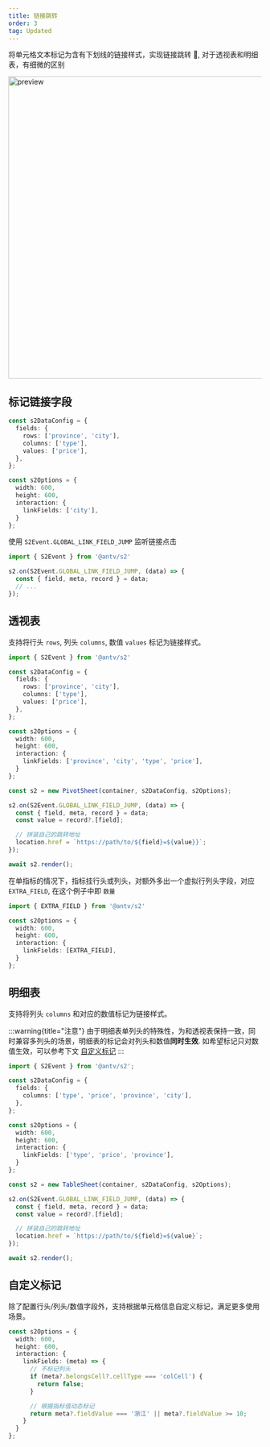 ```yaml
---
title: 链接跳转
order: 3
tag: Updated
---
```


将单元格文本标记为含有下划线的链接样式，实现链接跳转 🔗, 对于透视表和明细表，有细微的区别

<img src="https://gw.alipayobjects.com/mdn/rms_56cbb2/afts/img/A*1VD9RY8cxLcAAAAAAAAAAAAAARQnAQ" width="600" alt="preview" />

## 标记链接字段

```ts
const s2DataConfig = {
  fields: {
    rows: ['province', 'city'],
    columns: ['type'],
    values: ['price'],
  },
};

const s2Options = {
  width: 600,
  height: 600,
  interaction: {
    linkFields: ['city'],
  }
};
```

使用 `S2Event.GLOBAL_LINK_FIELD_JUMP` 监听链接点击

```ts | pure
import { S2Event } from '@antv/s2'

s2.on(S2Event.GLOBAL_LINK_FIELD_JUMP, (data) => {
  const { field, meta, record } = data;
  // ...
});
```

## 透视表

支持将行头 `rows`, 列头 `columns`, 数值 `values` 标记为链接样式。

```ts | pure
import { S2Event } from '@antv/s2'

const s2DataConfig = {
  fields: {
    rows: ['province', 'city'],
    columns: ['type'],
    values: ['price'],
  },
};

const s2Options = {
  width: 600,
  height: 600,
  interaction: {
    linkFields: ['province', 'city', 'type', 'price'],
  }
};

const s2 = new PivotSheet(container, s2DataConfig, s2Options);

s2.on(S2Event.GLOBAL_LINK_FIELD_JUMP, (data) => {
  const { field, meta, record } = data;
  const value = record?.[field];

  // 拼装自己的跳转地址
  location.href = `https://path/to/${field}=${value}}`;
});

await s2.render();
```

在单指标的情况下，指标挂行头或列头，对额外多出一个虚拟行列头字段，对应 `EXTRA_FIELD`, 在这个例子中即 `数量`

```ts
import { EXTRA_FIELD } from '@antv/s2'

const s2Options = {
  width: 600,
  height: 600,
  interaction: {
    linkFields: [EXTRA_FIELD],
  }
};
```

<Playground path='interaction/advanced/demo/pivot-link-jump.ts' rid='pivot-link-jump' height='400'></playground>

## 明细表

支持将列头 `columns` 和对应的数值标记为链接样式。

:::warning{title="注意"}
由于明细表单列头的特殊性，为和透视表保持一致，同时兼容多列头的场景，明细表的标记会对列头和数值**同时生效**.
如希望标记只对数值生效，可以参考下文 [自定义标记](#自定义标记)
:::

```ts | pure
import { S2Event } from '@antv/s2';

const s2DataConfig = {
  fields: {
    columns: ['type', 'price', 'province', 'city'],
  },
};

const s2Options = {
  width: 600,
  height: 600,
  interaction: {
    linkFields: ['type', 'price', 'province'],
  }
};

const s2 = new TableSheet(container, s2DataConfig, s2Options);

s2.on(S2Event.GLOBAL_LINK_FIELD_JUMP, (data) => {
  const { field, meta, record } = data;
  const value = record?.[field];

  // 拼装自己的跳转地址
  location.href = `https://path/to/${field}=${value}`;
});

await s2.render();
```

<Playground path='interaction/advanced/demo/table-link-jump.ts' rid='table-link-jump' height='400'></playground>

## 自定义标记

除了配置行头/列头/数值字段外，支持根据单元格信息自定义标记，满足更多使用场景。

```ts
const s2Options = {
  width: 600,
  height: 600,
  interaction: {
    linkFields: (meta) => {
      // 不标记列头
      if (meta?.belongsCell?.cellType === 'colCell') {
        return false;
      }

      // 根据指标值动态标记
      return meta?.fieldValue === '浙江' || meta?.fieldValue >= 10;
    }
  }
};
```

<Playground path='interaction/advanced/demo/custom-link-jump.ts' rid='custom-link-jump' height='400'></playground>
